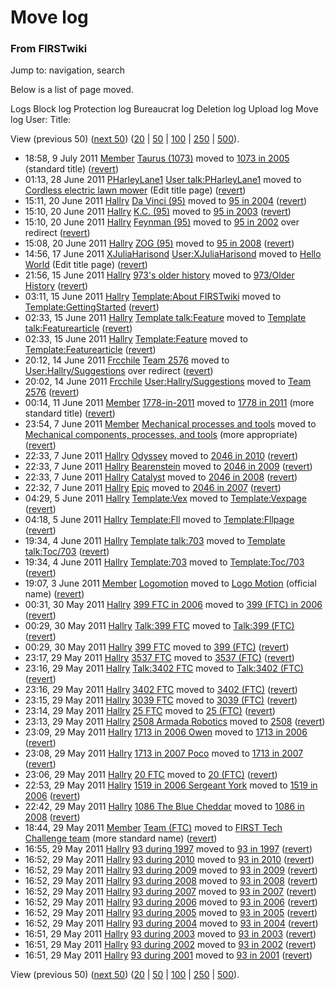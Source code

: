 
# Move log

### From FIRSTwiki

Jump to: navigation, search

Below is a list of page moved.

Logs Block log Protection log Bureaucrat log Deletion log Upload log Move log
User: Title:

View (previous 50) ([next
50](/index.php?title=Special:Log&limit=50&offset=50&type=move&user=&page=))
([20](/index.php?title=Special:Log&type=move&user=&page=&limit=20&offset=0) |
[50](/index.php?title=Special:Log&type=move&user=&page=&limit=50&offset=0) |
[100](/index.php?title=Special:Log&type=move&user=&page=&limit=100&offset=0) |
[250](/index.php?title=Special:Log&type=move&user=&page=&limit=250&offset=0) |
[500](/index.php?title=Special:Log&type=move&user=&page=&limit=500&offset=0)).

  * 18:58, 9 July 2011 [Member](User:Member "User:Member" ) [Taurus (1073)](/index.php?title=Taurus_%281073%29&redirect=no "Taurus \(1073\)" ) moved to [1073 in 2005](1073_in_2005 "1073 in 2005" ) (standard title) ([revert](/index.php?title=Special:Movepage&wpOldTitle=1073_in_2005&wpNewTitle=Taurus_%281073%29&wpReason=revert&wpMovetalk=0 "Special:Movepage" ))
  * 01:13, 28 June 2011 [PHarleyLane1](/index.php?title=User:PHarleyLane1&action=edit "User:PHarleyLane1" ) [User talk:PHarleyLane1](/index.php?title=User_talk:PHarleyLane1&redirect=no "User talk:PHarleyLane1" ) moved to [Cordless electric lawn mower](/index.php?title=Cordless_electric_lawn_mower&action=edit "Cordless electric lawn mower" ) (Edit title page) ([revert](/index.php?title=Special:Movepage&wpOldTitle=Cordless_electric_lawn_mower&wpNewTitle=User_talk%3APHarleyLane1&wpReason=revert&wpMovetalk=0 "Special:Movepage" ))
  * 15:11, 20 June 2011 [Hallry](User:Hallry "User:Hallry" ) [Da Vinci (95)](/index.php?title=Da_Vinci_%2895%29&action=edit&redirect=no "Da Vinci \(95\)" ) moved to [95 in 2004](95_in_2004 "95 in 2004" ) ([revert](/index.php?title=Special:Movepage&wpOldTitle=95_in_2004&wpNewTitle=Da_Vinci_%2895%29&wpReason=revert&wpMovetalk=0 "Special:Movepage" ))
  * 15:10, 20 June 2011 [Hallry](User:Hallry "User:Hallry" ) [K.C. (95)](/index.php?title=K.C._%2895%29&action=edit&redirect=no "K.C. \(95\)" ) moved to [95 in 2003](95_in_2003 "95 in 2003" ) ([revert](/index.php?title=Special:Movepage&wpOldTitle=95_in_2003&wpNewTitle=K.C._%2895%29&wpReason=revert&wpMovetalk=0 "Special:Movepage" ))
  * 15:10, 20 June 2011 [Hallry](User:Hallry "User:Hallry" ) [Feynman (95)](/index.php?title=Feynman_%2895%29&action=edit&redirect=no "Feynman \(95\)" ) moved to [95 in 2002](95_in_2002 "95 in 2002" ) over redirect ([revert](/index.php?title=Special:Movepage&wpOldTitle=95_in_2002&wpNewTitle=Feynman_%2895%29&wpReason=revert&wpMovetalk=0 "Special:Movepage" ))
  * 15:08, 20 June 2011 [Hallry](User:Hallry "User:Hallry" ) [ZOG (95)](/index.php?title=ZOG_%2895%29&action=edit&redirect=no "ZOG \(95\)" ) moved to [95 in 2008](95_in_2008 "95 in 2008" ) ([revert](/index.php?title=Special:Movepage&wpOldTitle=95_in_2008&wpNewTitle=ZOG_%2895%29&wpReason=revert&wpMovetalk=0 "Special:Movepage" ))
  * 14:56, 17 June 2011 [XJuliaHarisond](User:XJuliaHarisond "User:XJuliaHarisond" ) [User:XJuliaHarisond](/index.php?title=User:XJuliaHarisond&redirect=no "User:XJuliaHarisond" ) moved to [Hello World](/index.php?title=Hello_World&action=edit "Hello World" ) (Edit title page) ([revert](/index.php?title=Special:Movepage&wpOldTitle=Hello_World&wpNewTitle=User%3AXJuliaHarisond&wpReason=revert&wpMovetalk=0 "Special:Movepage" ))
  * 21:56, 15 June 2011 [Hallry](User:Hallry "User:Hallry" ) [973's older history](/index.php?title=973%27s_older_history&redirect=no "973's older history" ) moved to [973/Older History](973/Older_History "973/Older History" ) ([revert](/index.php?title=Special:Movepage&wpOldTitle=973%2FOlder_History&wpNewTitle=973%27s_older_history&wpReason=revert&wpMovetalk=0 "Special:Movepage" ))
  * 03:11, 15 June 2011 [Hallry](User:Hallry "User:Hallry" ) [Template:About FIRSTwiki](/index.php?title=Template:About_FIRSTwiki&action=edit&redirect=no "Template:About FIRSTwiki" ) moved to [Template:GettingStarted](Template:GettingStarted "Template:GettingStarted" ) ([revert](/index.php?title=Special:Movepage&wpOldTitle=Template%3AGettingStarted&wpNewTitle=Template%3AAbout_FIRSTwiki&wpReason=revert&wpMovetalk=0 "Special:Movepage" ))
  * 02:33, 15 June 2011 [Hallry](User:Hallry "User:Hallry" ) [Template talk:Feature](/index.php?title=Template_talk:Feature&redirect=no "Template talk:Feature" ) moved to [Template talk:Featurearticle](Template_talk:Featurearticle "Template talk:Featurearticle" ) ([revert](/index.php?title=Special:Movepage&wpOldTitle=Template_talk%3AFeaturearticle&wpNewTitle=Template_talk%3AFeature&wpReason=revert&wpMovetalk=0 "Special:Movepage" ))
  * 02:33, 15 June 2011 [Hallry](User:Hallry "User:Hallry" ) [Template:Feature](/index.php?title=Template:Feature&redirect=no "Template:Feature" ) moved to [Template:Featurearticle](Template:Featurearticle "Template:Featurearticle" ) ([revert](/index.php?title=Special:Movepage&wpOldTitle=Template%3AFeaturearticle&wpNewTitle=Template%3AFeature&wpReason=revert&wpMovetalk=0 "Special:Movepage" ))
  * 20:12, 14 June 2011 [Frcchile](/index.php?title=User:Frcchile&action=edit "User:Frcchile" ) [Team 2576](/index.php?title=Team_2576&action=edit&redirect=no "Team 2576" ) moved to [User:Hallry/Suggestions](User:Hallry/Suggestions "User:Hallry/Suggestions" ) over redirect ([revert](/index.php?title=Special:Movepage&wpOldTitle=User%3AHallry%2FSuggestions&wpNewTitle=Team_2576&wpReason=revert&wpMovetalk=0 "Special:Movepage" ))
  * 20:02, 14 June 2011 [Frcchile](/index.php?title=User:Frcchile&action=edit "User:Frcchile" ) [User:Hallry/Suggestions](/index.php?title=User:Hallry/Suggestions&redirect=no "User:Hallry/Suggestions" ) moved to [Team 2576](/index.php?title=Team_2576&action=edit "Team 2576" ) ([revert](/index.php?title=Special:Movepage&wpOldTitle=Team_2576&wpNewTitle=User%3AHallry%2FSuggestions&wpReason=revert&wpMovetalk=0 "Special:Movepage" ))
  * 00:14, 11 June 2011 [Member](User:Member "User:Member" ) [1778-in-2011](/index.php?title=1778-in-2011&redirect=no "1778-in-2011" ) moved to [1778 in 2011](1778_in_2011 "1778 in 2011" ) (more standard title) ([revert](/index.php?title=Special:Movepage&wpOldTitle=1778_in_2011&wpNewTitle=1778-in-2011&wpReason=revert&wpMovetalk=0 "Special:Movepage" ))
  * 23:54, 7 June 2011 [Member](User:Member "User:Member" ) [Mechanical processes and tools](/index.php?title=Mechanical_processes_and_tools&redirect=no "Mechanical processes and tools" ) moved to [Mechanical components, processes, and tools](Mechanical_components%2C_processes%2C_and_tools "Mechanical components, processes, and tools" ) (more appropriate) ([revert](/index.php?title=Special:Movepage&wpOldTitle=Mechanical_components%2C_processes%2C_and_tools&wpNewTitle=Mechanical_processes_and_tools&wpReason=revert&wpMovetalk=0 "Special:Movepage" ))
  * 22:33, 7 June 2011 [Hallry](User:Hallry "User:Hallry" ) [Odyssey](/index.php?title=Odyssey&action=edit&redirect=no "Odyssey" ) moved to [2046 in 2010](2046_in_2010 "2046 in 2010" ) ([revert](/index.php?title=Special:Movepage&wpOldTitle=2046_in_2010&wpNewTitle=Odyssey&wpReason=revert&wpMovetalk=0 "Special:Movepage" ))
  * 22:33, 7 June 2011 [Hallry](User:Hallry "User:Hallry" ) [Bearenstein](/index.php?title=Bearenstein&action=edit&redirect=no "Bearenstein" ) moved to [2046 in 2009](2046_in_2009 "2046 in 2009" ) ([revert](/index.php?title=Special:Movepage&wpOldTitle=2046_in_2009&wpNewTitle=Bearenstein&wpReason=revert&wpMovetalk=0 "Special:Movepage" ))
  * 22:33, 7 June 2011 [Hallry](User:Hallry "User:Hallry" ) [Catalyst](/index.php?title=Catalyst&action=edit&redirect=no "Catalyst" ) moved to [2046 in 2008](2046_in_2008 "2046 in 2008" ) ([revert](/index.php?title=Special:Movepage&wpOldTitle=2046_in_2008&wpNewTitle=Catalyst&wpReason=revert&wpMovetalk=0 "Special:Movepage" ))
  * 22:32, 7 June 2011 [Hallry](User:Hallry "User:Hallry" ) [Epic](/index.php?title=Epic&action=edit&redirect=no "Epic" ) moved to [2046 in 2007](2046_in_2007 "2046 in 2007" ) ([revert](/index.php?title=Special:Movepage&wpOldTitle=2046_in_2007&wpNewTitle=Epic&wpReason=revert&wpMovetalk=0 "Special:Movepage" ))
  * 04:29, 5 June 2011 [Hallry](User:Hallry "User:Hallry" ) [Template:Vex](/index.php?title=Template:Vex&redirect=no "Template:Vex" ) moved to [Template:Vexpage](Template:Vexpage "Template:Vexpage" ) ([revert](/index.php?title=Special:Movepage&wpOldTitle=Template%3AVexpage&wpNewTitle=Template%3AVex&wpReason=revert&wpMovetalk=0 "Special:Movepage" ))
  * 04:18, 5 June 2011 [Hallry](User:Hallry "User:Hallry" ) [Template:Fll](/index.php?title=Template:Fll&redirect=no "Template:Fll" ) moved to [Template:Fllpage](Template:Fllpage "Template:Fllpage" ) ([revert](/index.php?title=Special:Movepage&wpOldTitle=Template%3AFllpage&wpNewTitle=Template%3AFll&wpReason=revert&wpMovetalk=0 "Special:Movepage" ))
  * 19:34, 4 June 2011 [Hallry](User:Hallry "User:Hallry" ) [Template talk:703](/index.php?title=Template_talk:703&redirect=no "Template talk:703" ) moved to [Template talk:Toc/703](Template_talk:Toc/703 "Template talk:Toc/703" ) ([revert](/index.php?title=Special:Movepage&wpOldTitle=Template_talk%3AToc%2F703&wpNewTitle=Template_talk%3A703&wpReason=revert&wpMovetalk=0 "Special:Movepage" ))
  * 19:34, 4 June 2011 [Hallry](User:Hallry "User:Hallry" ) [Template:703](/index.php?title=Template:703&action=edit&redirect=no "Template:703" ) moved to [Template:Toc/703](Template:Toc/703 "Template:Toc/703" ) ([revert](/index.php?title=Special:Movepage&wpOldTitle=Template%3AToc%2F703&wpNewTitle=Template%3A703&wpReason=revert&wpMovetalk=0 "Special:Movepage" ))
  * 19:07, 3 June 2011 [Member](User:Member "User:Member" ) [Logomotion](/index.php?title=Logomotion&redirect=no "Logomotion" ) moved to [Logo Motion](Logo_Motion "Logo Motion" ) (official name) ([revert](/index.php?title=Special:Movepage&wpOldTitle=Logo_Motion&wpNewTitle=Logomotion&wpReason=revert&wpMovetalk=0 "Special:Movepage" ))
  * 00:31, 30 May 2011 [Hallry](User:Hallry "User:Hallry" ) [399 FTC in 2006](/index.php?title=399_FTC_in_2006&redirect=no "399 FTC in 2006" ) moved to [399 (FTC) in 2006](399_%28FTC%29_in_2006 "399 \(FTC\) in 2006" ) ([revert](/index.php?title=Special:Movepage&wpOldTitle=399_%28FTC%29_in_2006&wpNewTitle=399_FTC_in_2006&wpReason=revert&wpMovetalk=0 "Special:Movepage" ))
  * 00:29, 30 May 2011 [Hallry](User:Hallry "User:Hallry" ) [Talk:399 FTC](/index.php?title=Talk:399_FTC&redirect=no "Talk:399 FTC" ) moved to [Talk:399 (FTC)](Talk:399_%28FTC%29 "Talk:399 \(FTC\)" ) ([revert](/index.php?title=Special:Movepage&wpOldTitle=Talk%3A399_%28FTC%29&wpNewTitle=Talk%3A399_FTC&wpReason=revert&wpMovetalk=0 "Special:Movepage" ))
  * 00:29, 30 May 2011 [Hallry](User:Hallry "User:Hallry" ) [399 FTC](/index.php?title=399_FTC&redirect=no "399 FTC" ) moved to [399 (FTC)](399_%28FTC%29 "399 \(FTC\)" ) ([revert](/index.php?title=Special:Movepage&wpOldTitle=399_%28FTC%29&wpNewTitle=399_FTC&wpReason=revert&wpMovetalk=0 "Special:Movepage" ))
  * 23:17, 29 May 2011 [Hallry](User:Hallry "User:Hallry" ) [3537 FTC](/index.php?title=3537_FTC&redirect=no "3537 FTC" ) moved to [3537 (FTC)](3537_%28FTC%29 "3537 \(FTC\)" ) ([revert](/index.php?title=Special:Movepage&wpOldTitle=3537_%28FTC%29&wpNewTitle=3537_FTC&wpReason=revert&wpMovetalk=0 "Special:Movepage" ))
  * 23:16, 29 May 2011 [Hallry](User:Hallry "User:Hallry" ) [Talk:3402 FTC](/index.php?title=Talk:3402_FTC&redirect=no "Talk:3402 FTC" ) moved to [Talk:3402 (FTC)](Talk:3402_%28FTC%29 "Talk:3402 \(FTC\)" ) ([revert](/index.php?title=Special:Movepage&wpOldTitle=Talk%3A3402_%28FTC%29&wpNewTitle=Talk%3A3402_FTC&wpReason=revert&wpMovetalk=0 "Special:Movepage" ))
  * 23:16, 29 May 2011 [Hallry](User:Hallry "User:Hallry" ) [3402 FTC](/index.php?title=3402_FTC&redirect=no "3402 FTC" ) moved to [3402 (FTC)](3402_%28FTC%29 "3402 \(FTC\)" ) ([revert](/index.php?title=Special:Movepage&wpOldTitle=3402_%28FTC%29&wpNewTitle=3402_FTC&wpReason=revert&wpMovetalk=0 "Special:Movepage" ))
  * 23:15, 29 May 2011 [Hallry](User:Hallry "User:Hallry" ) [3039 FTC](/index.php?title=3039_FTC&redirect=no "3039 FTC" ) moved to [3039 (FTC)](3039_%28FTC%29 "3039 \(FTC\)" ) ([revert](/index.php?title=Special:Movepage&wpOldTitle=3039_%28FTC%29&wpNewTitle=3039_FTC&wpReason=revert&wpMovetalk=0 "Special:Movepage" ))
  * 23:14, 29 May 2011 [Hallry](User:Hallry "User:Hallry" ) [25 FTC](/index.php?title=25_FTC&redirect=no "25 FTC" ) moved to [25 (FTC)](25_%28FTC%29 "25 \(FTC\)" ) ([revert](/index.php?title=Special:Movepage&wpOldTitle=25_%28FTC%29&wpNewTitle=25_FTC&wpReason=revert&wpMovetalk=0 "Special:Movepage" ))
  * 23:13, 29 May 2011 [Hallry](User:Hallry "User:Hallry" ) [2508 Armada Robotics](/index.php?title=2508_Armada_Robotics&action=edit&redirect=no "2508 Armada Robotics" ) moved to [2508](2508 "2508" ) ([revert](/index.php?title=Special:Movepage&wpOldTitle=2508&wpNewTitle=2508_Armada_Robotics&wpReason=revert&wpMovetalk=0 "Special:Movepage" ))
  * 23:09, 29 May 2011 [Hallry](User:Hallry "User:Hallry" ) [1713 in 2006 Owen](/index.php?title=1713_in_2006_Owen&action=edit&redirect=no "1713 in 2006 Owen" ) moved to [1713 in 2006](1713_in_2006 "1713 in 2006" ) ([revert](/index.php?title=Special:Movepage&wpOldTitle=1713_in_2006&wpNewTitle=1713_in_2006_Owen&wpReason=revert&wpMovetalk=0 "Special:Movepage" ))
  * 23:08, 29 May 2011 [Hallry](User:Hallry "User:Hallry" ) [1713 in 2007 Poco](/index.php?title=1713_in_2007_Poco&action=edit&redirect=no "1713 in 2007 Poco" ) moved to [1713 in 2007](1713_in_2007 "1713 in 2007" ) ([revert](/index.php?title=Special:Movepage&wpOldTitle=1713_in_2007&wpNewTitle=1713_in_2007_Poco&wpReason=revert&wpMovetalk=0 "Special:Movepage" ))
  * 23:06, 29 May 2011 [Hallry](User:Hallry "User:Hallry" ) [20 FTC](/index.php?title=20_FTC&redirect=no "20 FTC" ) moved to [20 (FTC)](20_%28FTC%29 "20 \(FTC\)" ) ([revert](/index.php?title=Special:Movepage&wpOldTitle=20_%28FTC%29&wpNewTitle=20_FTC&wpReason=revert&wpMovetalk=0 "Special:Movepage" ))
  * 22:53, 29 May 2011 [Hallry](User:Hallry "User:Hallry" ) [1519 in 2006 Sergeant York](/index.php?title=1519_in_2006_Sergeant_York&action=edit&redirect=no "1519 in 2006 Sergeant York" ) moved to [1519 in 2006](1519_in_2006 "1519 in 2006" ) ([revert](/index.php?title=Special:Movepage&wpOldTitle=1519_in_2006&wpNewTitle=1519_in_2006_Sergeant_York&wpReason=revert&wpMovetalk=0 "Special:Movepage" ))
  * 22:42, 29 May 2011 [Hallry](User:Hallry "User:Hallry" ) [1086 The Blue Cheddar](/index.php?title=1086_The_Blue_Cheddar&action=edit&redirect=no "1086 The Blue Cheddar" ) moved to [1086 in 2008](1086_in_2008 "1086 in 2008" ) ([revert](/index.php?title=Special:Movepage&wpOldTitle=1086_in_2008&wpNewTitle=1086_The_Blue_Cheddar&wpReason=revert&wpMovetalk=0 "Special:Movepage" ))
  * 18:44, 29 May 2011 [Member](User:Member "User:Member" ) [Team (FTC)](/index.php?title=Team_%28FTC%29&redirect=no "Team \(FTC\)" ) moved to [FIRST Tech Challenge team](FIRST_Tech_Challenge_team "FIRST Tech Challenge team" ) (more standard name) ([revert](/index.php?title=Special:Movepage&wpOldTitle=FIRST_Tech_Challenge_team&wpNewTitle=Team_%28FTC%29&wpReason=revert&wpMovetalk=0 "Special:Movepage" ))
  * 16:55, 29 May 2011 [Hallry](User:Hallry "User:Hallry" ) [93 during 1997](/index.php?title=93_during_1997&action=edit&redirect=no "93 during 1997" ) moved to [93 in 1997](93_in_1997 "93 in 1997" ) ([revert](/index.php?title=Special:Movepage&wpOldTitle=93_in_1997&wpNewTitle=93_during_1997&wpReason=revert&wpMovetalk=0 "Special:Movepage" ))
  * 16:52, 29 May 2011 [Hallry](User:Hallry "User:Hallry" ) [93 during 2010](/index.php?title=93_during_2010&action=edit&redirect=no "93 during 2010" ) moved to [93 in 2010](93_in_2010 "93 in 2010" ) ([revert](/index.php?title=Special:Movepage&wpOldTitle=93_in_2010&wpNewTitle=93_during_2010&wpReason=revert&wpMovetalk=0 "Special:Movepage" ))
  * 16:52, 29 May 2011 [Hallry](User:Hallry "User:Hallry" ) [93 during 2009](/index.php?title=93_during_2009&action=edit&redirect=no "93 during 2009" ) moved to [93 in 2009](93_in_2009 "93 in 2009" ) ([revert](/index.php?title=Special:Movepage&wpOldTitle=93_in_2009&wpNewTitle=93_during_2009&wpReason=revert&wpMovetalk=0 "Special:Movepage" ))
  * 16:52, 29 May 2011 [Hallry](User:Hallry "User:Hallry" ) [93 during 2008](/index.php?title=93_during_2008&action=edit&redirect=no "93 during 2008" ) moved to [93 in 2008](93_in_2008 "93 in 2008" ) ([revert](/index.php?title=Special:Movepage&wpOldTitle=93_in_2008&wpNewTitle=93_during_2008&wpReason=revert&wpMovetalk=0 "Special:Movepage" ))
  * 16:52, 29 May 2011 [Hallry](User:Hallry "User:Hallry" ) [93 during 2007](/index.php?title=93_during_2007&action=edit&redirect=no "93 during 2007" ) moved to [93 in 2007](93_in_2007 "93 in 2007" ) ([revert](/index.php?title=Special:Movepage&wpOldTitle=93_in_2007&wpNewTitle=93_during_2007&wpReason=revert&wpMovetalk=0 "Special:Movepage" ))
  * 16:52, 29 May 2011 [Hallry](User:Hallry "User:Hallry" ) [93 during 2006](/index.php?title=93_during_2006&action=edit&redirect=no "93 during 2006" ) moved to [93 in 2006](93_in_2006 "93 in 2006" ) ([revert](/index.php?title=Special:Movepage&wpOldTitle=93_in_2006&wpNewTitle=93_during_2006&wpReason=revert&wpMovetalk=0 "Special:Movepage" ))
  * 16:52, 29 May 2011 [Hallry](User:Hallry "User:Hallry" ) [93 during 2005](/index.php?title=93_during_2005&action=edit&redirect=no "93 during 2005" ) moved to [93 in 2005](93_in_2005 "93 in 2005" ) ([revert](/index.php?title=Special:Movepage&wpOldTitle=93_in_2005&wpNewTitle=93_during_2005&wpReason=revert&wpMovetalk=0 "Special:Movepage" ))
  * 16:52, 29 May 2011 [Hallry](User:Hallry "User:Hallry" ) [93 during 2004](/index.php?title=93_during_2004&action=edit&redirect=no "93 during 2004" ) moved to [93 in 2004](93_in_2004 "93 in 2004" ) ([revert](/index.php?title=Special:Movepage&wpOldTitle=93_in_2004&wpNewTitle=93_during_2004&wpReason=revert&wpMovetalk=0 "Special:Movepage" ))
  * 16:51, 29 May 2011 [Hallry](User:Hallry "User:Hallry" ) [93 during 2003](/index.php?title=93_during_2003&action=edit&redirect=no "93 during 2003" ) moved to [93 in 2003](93_in_2003 "93 in 2003" ) ([revert](/index.php?title=Special:Movepage&wpOldTitle=93_in_2003&wpNewTitle=93_during_2003&wpReason=revert&wpMovetalk=0 "Special:Movepage" ))
  * 16:51, 29 May 2011 [Hallry](User:Hallry "User:Hallry" ) [93 during 2002](/index.php?title=93_during_2002&action=edit&redirect=no "93 during 2002" ) moved to [93 in 2002](93_in_2002 "93 in 2002" ) ([revert](/index.php?title=Special:Movepage&wpOldTitle=93_in_2002&wpNewTitle=93_during_2002&wpReason=revert&wpMovetalk=0 "Special:Movepage" ))
  * 16:51, 29 May 2011 [Hallry](User:Hallry "User:Hallry" ) [93 during 2001](/index.php?title=93_during_2001&action=edit&redirect=no "93 during 2001" ) moved to [93 in 2001](93_in_2001 "93 in 2001" ) ([revert](/index.php?title=Special:Movepage&wpOldTitle=93_in_2001&wpNewTitle=93_during_2001&wpReason=revert&wpMovetalk=0 "Special:Movepage" ))

View (previous 50) ([next
50](/index.php?title=Special:Log&limit=50&offset=50&type=move&user=&page=))
([20](/index.php?title=Special:Log&type=move&user=&page=&limit=20&offset=0) |
[50](/index.php?title=Special:Log&type=move&user=&page=&limit=50&offset=0) |
[100](/index.php?title=Special:Log&type=move&user=&page=&limit=100&offset=0) |
[250](/index.php?title=Special:Log&type=move&user=&page=&limit=250&offset=0) |
[500](/index.php?title=Special:Log&type=move&user=&page=&limit=500&offset=0)).

